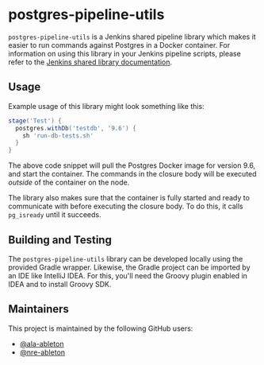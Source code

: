 # postgres-pipeline-utils

`postgres-pipeline-utils` is a Jenkins shared pipeline library which makes it easier to
run commands against Postgres in a Docker container. For information on using this library
in your Jenkins pipeline scripts, please refer to the [Jenkins shared library
documentation][jenkins-shared-lib-usage].


## Usage

Example usage of this library might look something like this:

```groovy
stage('Test') {
  postgres.withDb('testdb', '9.6') {
    sh 'run-db-tests.sh'
  }
}
```

The above code snippet will pull the Postgres Docker image for version 9.6, and start the
container. The commands in the closure body will be executed *outside* of the container on
the node.

The library also makes sure that the container is fully started and ready to communicate
with before executing the closure body. To do this, it calls `pg_isready` until it
succeeds.

## Building and Testing

The `postgres-pipeline-utils` library can be developed locally using the provided Gradle
wrapper. Likewise, the Gradle project can be imported by an IDE like IntelliJ IDEA. For
this, you'll need the Groovy plugin enabled in IDEA and to install Groovy SDK.


## Maintainers

This project is maintained by the following GitHub users:

- [@ala-ableton](https://github.com/ala-ableton)
- [@nre-ableton](https://github.com/nre-ableton)


[jenkins-shared-lib-usage]: https://jenkins.io/doc/book/pipeline/shared-libraries/#using-libraries

